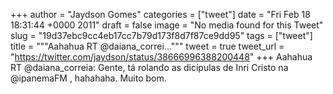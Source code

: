 
+++
author = "Jaydson Gomes"
categories = ["tweet"]
date = "Fri Feb 18 18:31:44 +0000 2011"
draft = false
image = "No media found for this Tweet"
slug = "19d37ebc9cc4eb17cc7b79d173f8d7f87ce9dd95"
tags = ["tweet"]
title = """Aahahua RT @daiana_correi..."""
tweet = true
tweet_url = "https://twitter.com/jaydson/status/38666996388200448"
+++
Aahahua RT @daiana_correia: Gente, tá rolando as dicípulas de Inri Cristo na  @ipanemaFM , hahahaha. Muito bom.
